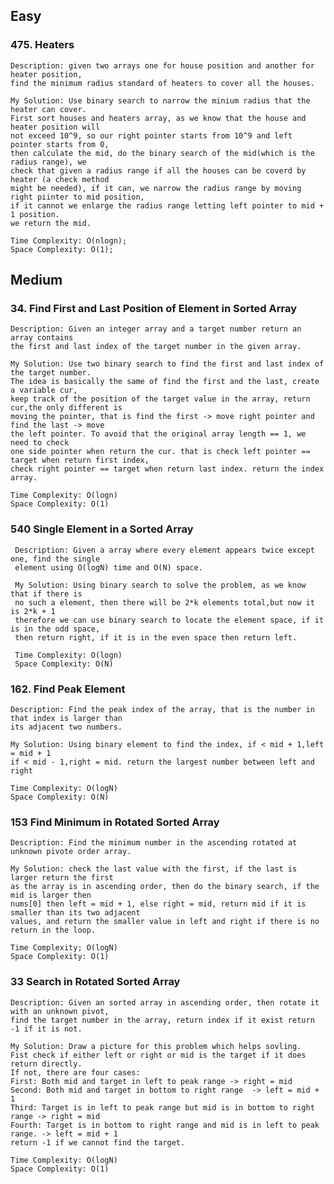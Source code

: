 ## Easy 

### 475. Heaters 
	Description: given two arrays one for house position and another for heater position, 
	find the minimum radius standard of heaters to cover all the houses.

	My Solution: Use binary search to narrow the minium radius that the heater can cover.
	First sort houses and heaters array, as we know that the house and heater position will 
	not exceed 10^9, so our right pointer starts from 10^9 and left pointer starts from 0, 
	then calculate the mid, do the binary search of the mid(which is the radius range), we 
	check that given a radius range if all the houses can be coverd by heater (a check method
	might be needed), if it can, we narrow the radius range by moving right piinter to mid position,
	if it cannot we enlarge the radius range letting left pointer to mid + 1 position.
	we return the mid. 

	Time Complexity: O(nlogn);
	Space Complexity: O(1);


## Medium 

### 34. Find First and Last Position of Element in Sorted Array 
	Description: Given an integer array and a target number return an array contains 
	the first and last index of the target number in the given array.

	My Solution: Use two binary search to find the first and last index of the target number.
	The idea is basically the same of find the first and the last, create a variable cur,
	keep track of the position of the target value in the array, return cur,the only different is 
	moving the pointer, that is find the first -> move right pointer and find the last -> move 
	the left pointer. To avoid that the original array length == 1, we need to check 
	one side pointer when return the cur. that is check left pointer == target when return first index,
	check right pointer == target when return last index. return the index array.

	Time Complexity: O(logn)
	Space Complexity: O(1)

### 540 Single Element in a Sorted Array 
	 Description: Given a array where every element appears twice except one, find the single
	 element using O(logN) time and O(N) space.

	 My Solution: Using binary search to solve the problem, as we know that if there is 
	 no such a element, then there will be 2*k elements total,but now it is 2*k + 1
	 therefore we can use binary search to locate the element space, if it is in the odd space, 
	 then return right, if it is in the even space then return left. 

	 Time Complexity: O(logn)
	 Space Complexity: O(N)

### 162. Find Peak Element 
	Description: Find the peak index of the array, that is the number in that index is larger than 
	its adjacent two numbers. 

	My Solution: Using binary element to find the index, if < mid + 1,left = mid + 1 
	if < mid - 1,right = mid. return the largest number between left and right

	Time Complexity: O(logN)
	Space Complexity: O(N)

### 153 Find Minimum in Rotated Sorted Array
	Description: Find the minimum number in the ascending rotated at unknown pivote order array.

	My Solution: check the last value with the first, if the last is larger return the first 
	as the array is in ascending order, then do the binary search, if the mid is larger then 
	nums[0] then left = mid + 1, else right = mid, return mid if it is smaller than its two adjacent 
	values, and return the smaller value in left and right if there is no return in the loop.

	Time Complexity; O(logN)
	Space Complexity: O(1)

### 33 Search in Rotated Sorted Array
	Description: Given an sorted array in ascending order, then rotate it with an unknown pivot,
	find the target number in the array, return index if it exist return -1 if it is not.

	My Solution: Draw a picture for this problem which helps sovling. 
	Fist check if either left or right or mid is the target if it does return directly.
	If not, there are four cases:
	First: Both mid and target in left to peak range -> right = mid
	Second: Both mid and target in bottom to right range  -> left = mid + 1
	Third: Target is in left to peak range but mid is in bottom to right range -> right = mid 
	Fourth: Target is in bottom to right range and mid is in left to peak range. -> left = mid + 1
	return -1 if we cannot find the target.

	Time Complexity: O(logN)
	Space Complexity: O(1)
